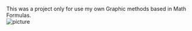 This was a project only for use my own Graphic methods based in Math Formulas.   
![picture](https://github.com/user-attachments/assets/f41af0f0-a734-4cb0-ba1a-92e7eaa60f47)
